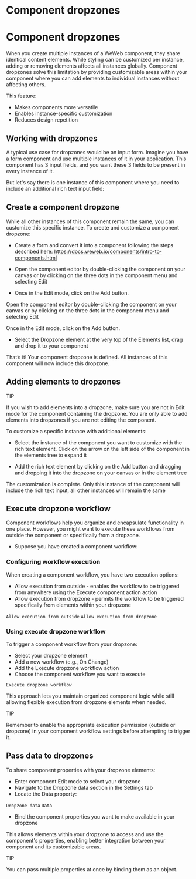 # Component dropzones ​


# Component dropzones ​

When you create multiple instances of a WeWeb component, they share identical content elements. While styling can be customized per instance, adding or removing elements affects all instances globally. Component dropzones solve this limitation by providing customizable areas within your component where you can add elements to individual instances without affecting others.

This feature:

- Makes components more versatile
- Enables instance-specific customization
- Reduces design repetition


## Working with dropzones ​

A typical use case for dropzones would be an input form. Imagine you have a form component and use multiple instances of it in your application. This component has 3 input fields, and you want these 3 fields to be present in every instance of it.



But let's say there is one instance of this component where you need to include an additional rich text input field:




## Create a component dropzone ​

While all other instances of this component remain the same, you can customize this specific instance. To create and customize a component dropzone:

- Create a form and convert it into a component following the steps described here: https://docs.weweb.io/components/intro-to-components.html



- Open the component editor by double-clicking the component on your canvas or by clicking on the three dots in the component menu and selecting Edit
- Once in the Edit mode, click on the Add button.

Open the component editor by double-clicking the component on your canvas or by clicking on the three dots in the component menu and selecting Edit

Once in the Edit mode, click on the Add button.



- Select the Dropzone element at the very top of the Elements list, drag and drop it to your component





That’s it! Your component dropzone is defined. All instances of this component will now include this dropzone.


## Adding elements to dropzones ​

TIP

If you wish to add elements into a dropzone, make sure you are not in Edit mode for the component containing the dropzone. You are only able to add elements into dropzones if you are not editing the component.

To customize a specific instance with additional elements:

- Select the instance of the component you want to customize with the rich text element. Click on the arrow on the left side of the component in the elements tree to expand it



- Add the rich text element by clicking on the Add button and dragging and dropping it into the dropzone on your canvas or in the element tree



The customization is complete. Only this instance of the component will include the rich text input, all other instances will remain the same




## Execute dropzone workflow ​

Component workflows help you organize and encapsulate functionality in one place. However, you might want to execute these workflows from outside the component or specifically from a dropzone.

- Suppose you have created a component workflow:




### Configuring workflow execution ​

When creating a component workflow, you have two execution options:

- Allow execution from outside - enables the workflow to be triggered from anywhere using the Execute component action action
- Allow execution from dropzone - permits the workflow to be triggered specifically from elements within your dropzone

`Allow execution from outside`
`Allow execution from dropzone`



### Using execute dropzone workflow ​

To trigger a component workflow from your dropzone:

- Select your dropzone element
- Add a new workflow (e.g., On Change)
- Add the Execute dropzone workflow action
- Choose the component workflow you want to execute

`Execute dropzone workflow`


This approach lets you maintain organized component logic while still allowing flexible execution from dropzone elements when needed.

TIP

Remember to enable the appropriate execution permission (outside or dropzone) in your component workflow settings before attempting to trigger it.


## Pass data to dropzones ​

To share component properties with your dropzone elements:

- Enter component Edit mode to select your dropzone
- Navigate to the Dropzone data section in the Settings tab
- Locate the Data property:

`Dropzone data`
`Data`


- Bind the component properties you want to make available in your dropzone

This allows elements within your dropzone to access and use the component's properties, enabling better integration between your component and its customizable areas.

TIP

You can pass multiple properties at once by binding them as an object.

